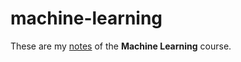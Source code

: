# machine-learning

These are my [notes](<https://raw.githubusercontent.com/aflaag-notes/machine-learning/main/src/Machine Learning.pdf>) of the **Machine Learning** course.

